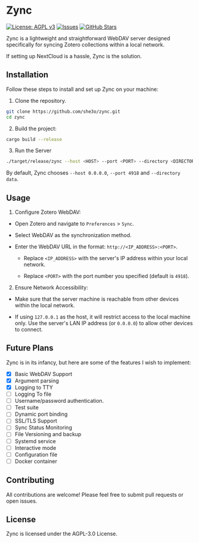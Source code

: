 # Zync

 [![License: AGPL v3](https://img.shields.io/badge/License-AGPL_v3-blue.svg)](https://github.com/she3o/zync/blob/main/LICENSE)
[![Issues](https://img.shields.io/github/issues/she3o/zync.svg)](https://github.com/she3o/zync/issues)
[![GitHub Stars](https://img.shields.io/github/stars/she3o/zync.svg?style=social&label=Star)](https://github.com/she3o/zync)


Zync is a lightweight and straightforward WebDAV server
designed specifically for syncing Zotero collections within a local network.

If setting up NextCloud is a hassle, Zync is the solution.

## Installation

Follow these steps to install and set up Zync on your machine:

1. Clone the repository.

```bash
git clone https://github.com/she3o/zync.git
cd zync
```

2. Build the project:

```bash
cargo build --release
```

3. Run the Server

```bash
./target/release/zync --host <HOST> --port <PORT> --directory <DIRECTORY>
```

By default, Zync chooses `--host 0.0.0.0`, `--port 4918` and `--directory data`.

## Usage

1. Configure Zotero WebDAV:

  - Open Zotero and navigate to `Preferences` > `Sync`.

  - Select WebDAV as the synchronization method.

  - Enter the WebDAV URL in the format: `http://<IP_ADDRESS>:<PORT>`.

    - Replace `<IP_ADDRESS>` with the server's IP address within your local network.

    - Replace `<PORT>` with the port number you specified (default is `4918`).

2. Ensure Network Accessibility:

  - Make sure that the server machine is reachable from other devices within the local network.

  - If using `127.0.0.1` as the host, it will restrict access to the local machine only. Use the server's LAN IP address (or `0.0.0.0`) to allow other devices to connect.

## Future Plans

Zync is in its infancy, but here are some of the features I wish to implement:

- [x] Basic WebDAV Support
- [x] Argument parsing
- [x] Logging to TTY
- [ ] Logging To file
- [ ] Username/password authentication.
- [ ] Test suite
- [ ] Dynamic port binding
- [ ] SSL/TLS Support
- [ ] Sync Status Monitoring
- [ ] File Versioning and backup
- [ ] Systemd service
- [ ] Interactive mode
- [ ] Configuration file
- [ ] Docker container

## Contributing

All contributions are welcome! Please feel free to submit pull requests or open issues.

## License

Zync is licensed under the AGPL-3.0 License.
